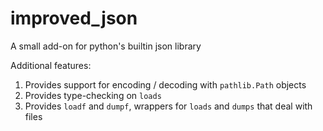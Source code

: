 # improved\_json

A small add-on for python's builtin json library

Additional features:
1. Provides support for encoding / decoding with `pathlib.Path` objects
1. Provides type-checking on `loads`
1. Provides `loadf` and `dumpf`, wrappers for `loads` and `dumps` that deal with files
